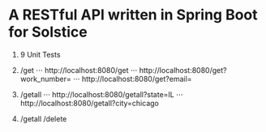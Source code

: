 # A RESTful API written in Spring Boot for Solstice

1. 9 Unit Tests
2. /get
⋅⋅⋅ http://localhost:8080/get
⋅⋅⋅ http://localhost:8080/get?work_number=
⋅⋅⋅ http://localhost:8080/get?email=
3. /getall
⋅⋅⋅ http://localhost:8080/getall?state=IL
⋅⋅⋅ http://localhost:8080/getall?city=chicago

3. /getall /delete 


